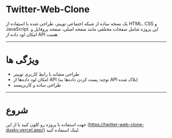 # Twitter-Web-Clone

یک نسخه ساده از شبکه اجتماعی توییتر، طراحی شده با استفاده از HTML، CSS و JavaScript. این پروژه شامل صفحات مختلفی مانند صفحه اصلی، صفحه پروفایل و امکان لود داده از API هست.

---

# ویژگی ها

- طراحی مشابه با رابط کاربری توییتر
- امکان لود داده‌ها از API (توجه: پست کردن داده‌ها به API بلاک شده)
- طراحی ساده و کاربرپسند

---

# شروع

جهت استفاده یا پروژه رو کلون کنید یا از این (https://twitter-web-clone-dusky.vercel.app/) لینک استفاده کنید.
